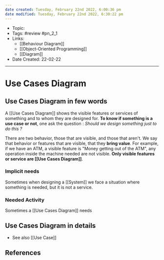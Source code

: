 ```yaml
---
date created: Tuesday, February 22nd 2022, 6:00:36 pm
date modified: Tuesday, February 22nd 2022, 6:30:22 pm
---
```


- Topic:
- Tags: #review #pn_2_1
- Links:
	- [[Behaviour Diagram]]
	- [[Object-Oriented Programming]]
	- [[Diagram]]
- Date Created: 22-02-22

---

# Use Cases Diagram

## Use Cases Diagram in few words

A [[Use Cases Diagram]] shows the visible features or services of something and to whom they are designed for.
**To know if something is a use case or not**, one ask the question : *Should we design something just to do this ?*

There are two behavior, those that are visible, and those that aren't.
We say that behavior or features that are visible, that they **bring value**.
For example, if we have an ATM, a visible feature is "Money getting out of the ATM", any operation inside the machine needed are not visible.
**Only visible features or service are [[Use Cases Diagram]]**.

### Implicit needs

Sometimes when designing a [[System]] we face a situation where something is needed, but it is not a service.

### Needed Activity

Sometimes a [[Use Cases Diagram]] needs

## Use Cases Diagram in details

- See also [[Use Case]]
## References
